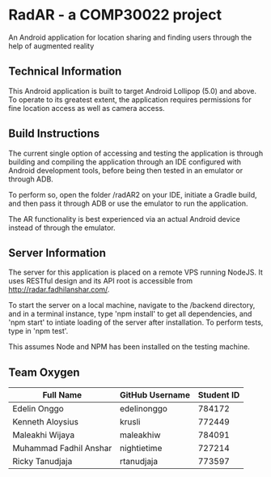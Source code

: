  # RadAR - a COMP30022 project
 An Android application for location sharing and finding users through the help of augmented reality
 
 ## Technical Information
 
 This Android application is built to target Android Lollipop (5.0) and above. To operate to its greatest extent, the application requires permissions for fine location access as well as camera access.
 
 ## Build Instructions
 
 The current single option of accessing and testing the application is through building and compiling the application through an IDE configured with Android development tools, before being then tested in an emulator or through ADB.
 
 To perform so, open the folder /radAR2 on your IDE, initiate a Gradle build, and then pass it through ADB or use the emulator to run the application. 
 
 The AR functionality is best experienced via an actual Android device instead of through the emulator.
 
## Server Information
The server for this application is placed on a remote VPS running NodeJS. It uses RESTful design and its API root is accessible from http://radar.fadhilanshar.com/.

To start the server on a local machine, navigate to the /backend directory, and in a terminal instance, type 'npm install' to get all dependencies, and 'npm start' to intiate loading of the server after installation. To perform tests, type in 'npm test'.

This assumes Node and NPM has been installed on the testing machine. 
 
 ## Team Oxygen
 
 Full Name | GitHub Username | Student ID 
 ----------|--------------------|------------
 Edelin Onggo | edelinonggo | 784172
 Kenneth Aloysius | krusli |  772449
 Maleakhi Wijaya | maleakhiw | 784091
 Muhammad Fadhil Anshar | nightietime | 727214
 Ricky Tanudjaja | rtanudjaja | 773597
